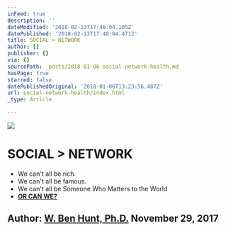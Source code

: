 ```yaml
---
inFeed: true
description: ''
dateModified: '2018-02-13T17:48:04.105Z'
datePublished: '2018-02-13T17:48:04.471Z'
title: SOCIAL > NETWORK
author: []
publisher: {}
via: {}
sourcePath: _posts/2018-01-06-social-network-health.md
hasPage: true
starred: false
datePublishedOriginal: '2018-01-06T13:23:56.487Z'
url: social-network-health/index.html
_type: Article

---
```

![](https://the-grid-user-content.s3-us-west-2.amazonaws.com/4a8e9630-1ede-47ca-be04-147dfc7baf04.jpg)

# **SOCIAL \> NETWORK**

* We can't all be rich.
* We can't all be famous.
* We can't all be Someone Who Matters to the World
* **[OR CAN WE?][0]**

## **Author: [W. Ben Hunt, Ph.D.][1] November 29, 2017**

[0]: http://epsilontheory.com/the-two-churchills/
[1]: http://epsilontheory.com/search-posts/?author=bhunt